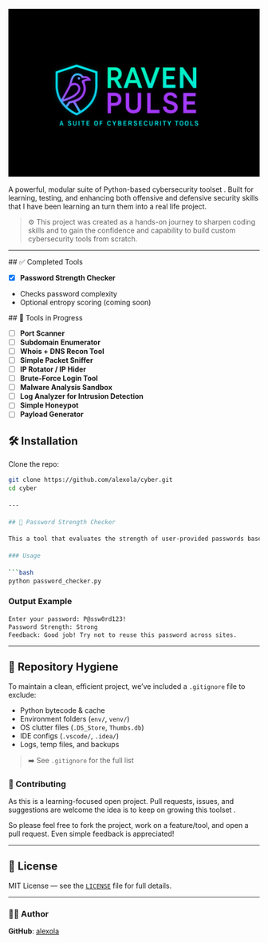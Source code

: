 ![alt text](logo.png)


A powerful, modular suite of Python-based cybersecurity toolset . Built for learning, testing, and enhancing both offensive and defensive security skills that I have been learning an turn them into a real life project.

> ⚙️ This project was created as a hands-on journey to sharpen coding skills and to gain the confidence and capability to build custom cybersecurity tools from scratch.

---
## ✅ Completed Tools
  - [x] **Password Strength Checker**
  - Checks password complexity
  - Optional entropy scoring (coming soon)


## 🚧 Tools in Progress
- [ ] **Port Scanner**
- [ ] **Subdomain Enumerator**
- [ ] **Whois + DNS Recon Tool**
- [ ] **Simple Packet Sniffer**
- [ ] **IP Rotator / IP Hider**
- [ ] **Brute-Force Login Tool**
- [ ] **Malware Analysis Sandbox**
- [ ] **Log Analyzer for Intrusion Detection**
- [ ] **Simple Honeypot**
- [ ] **Payload Generator**

## 🛠️ Installation

Clone the repo:

```bash
git clone https://github.com/alexola/cyber.git
cd cyber

---

## 🔐 Password Strength Checker

This a tool that evaluates the strength of user-provided passwords based on length, character variety, and more.

### Usage

```bash
python password_checker.py
```
### Output Example

```
Enter your password: P@ssw0rd123!
Password Strength: Strong
Feedback: Good job! Try not to reuse this password across sites.
```

---

## 🧼 Repository Hygiene

To maintain a clean, efficient project, we’ve included a `.gitignore` file to exclude:

- Python bytecode & cache  
- Environment folders (`env/`, `venv/`)  
- OS clutter files (`.DS_Store`, `Thumbs.db`)  
- IDE configs (`.vscode/`, `.idea/`)  
- Logs, temp files, and backups  

> ➡️ See `.gitignore` for the full list

### 🤝 Contributing

As this is a learning-focused open project. Pull requests, issues, and suggestions are welcome the idea is to keep on growing this toolset .

So please feel free to fork the project, work on a feature/tool, and open a pull request. Even simple feedback is appreciated!

---

## 📜 License

MIT License — see the [`LICENSE`](LICENSE) file for full details.

---

### 👩‍💻 Author

**GitHub**: [alexola](https://github.com/alexola)